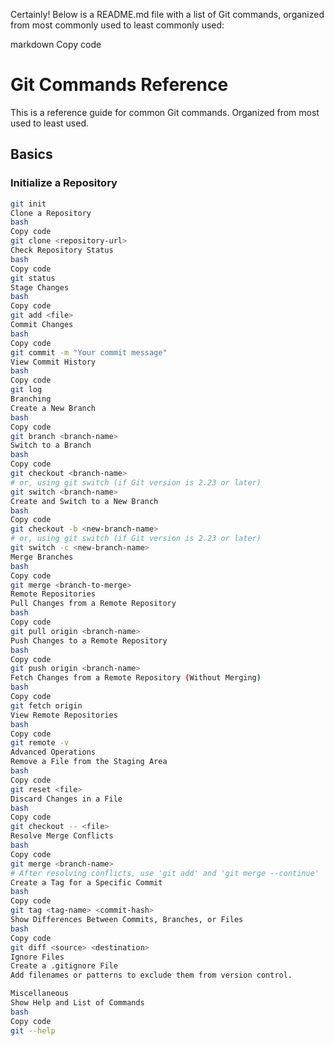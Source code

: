 Certainly! Below is a README.md file with a list of Git commands, organized from most commonly used to least commonly used:

markdown
Copy code
# Git Commands Reference

This is a reference guide for common Git commands. Organized from most used to least used.

## Basics

### Initialize a Repository
```bash
git init
Clone a Repository
bash
Copy code
git clone <repository-url>
Check Repository Status
bash
Copy code
git status
Stage Changes
bash
Copy code
git add <file>
Commit Changes
bash
Copy code
git commit -m "Your commit message"
View Commit History
bash
Copy code
git log
Branching
Create a New Branch
bash
Copy code
git branch <branch-name>
Switch to a Branch
bash
Copy code
git checkout <branch-name>
# or, using git switch (if Git version is 2.23 or later)
git switch <branch-name>
Create and Switch to a New Branch
bash
Copy code
git checkout -b <new-branch-name>
# or, using git switch (if Git version is 2.23 or later)
git switch -c <new-branch-name>
Merge Branches
bash
Copy code
git merge <branch-to-merge>
Remote Repositories
Pull Changes from a Remote Repository
bash
Copy code
git pull origin <branch-name>
Push Changes to a Remote Repository
bash
Copy code
git push origin <branch-name>
Fetch Changes from a Remote Repository (Without Merging)
bash
Copy code
git fetch origin
View Remote Repositories
bash
Copy code
git remote -v
Advanced Operations
Remove a File from the Staging Area
bash
Copy code
git reset <file>
Discard Changes in a File
bash
Copy code
git checkout -- <file>
Resolve Merge Conflicts
bash
Copy code
git merge <branch-name>
# After resolving conflicts, use 'git add' and 'git merge --continue'
Create a Tag for a Specific Commit
bash
Copy code
git tag <tag-name> <commit-hash>
Show Differences Between Commits, Branches, or Files
bash
Copy code
git diff <source> <destination>
Ignore Files
Create a .gitignore File
Add filenames or patterns to exclude them from version control.

Miscellaneous
Show Help and List of Commands
bash
Copy code
git --help
